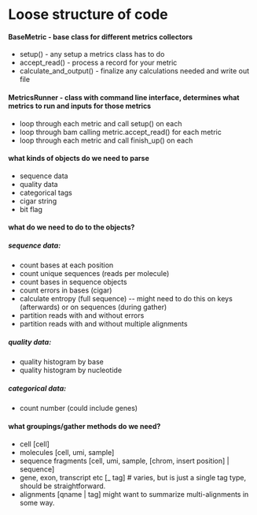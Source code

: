 # Loose structure of code

#### BaseMetric - base class for different metrics collectors
* setup() - any setup a metrics class has to do
* accept_read() - process a record for your metric
* calculate_and_output() - finalize any calculations needed and write out file


#### MetricsRunner - class with command line interface, determines what metrics to run and inputs for those metrics
* loop through each metric and call setup() on each
* loop through bam calling metric.accept_read() for each metric
* loop through each metric and call finish_up() on each 


#### what kinds of objects do we need to parse
- sequence data
- quality data
- categorical tags
- cigar string
- bit flag

#### what do we need to do to the objects?
##### sequence data:
- count bases at each position
- count unique sequences (reads per molecule)
- count bases in sequence objects
- count errors in bases (cigar)
- calculate entropy (full sequence) -- might need to do this on keys (afterwards) or on sequences (during gather)
- partition reads with and without errors
- partition reads with and without multiple alignments

##### quality data:
- quality histogram by base
- quality histogram by nucleotide

##### categorical data:
- count number (could include genes)

#### what groupings/gather methods do we need?
- cell [cell]
- molecules [cell, umi, sample]
- sequence fragments [cell, umi, sample, [chrom, insert position] | sequence]
- gene, exon, transcript etc [_ tag]  # varies, but is just a single tag type, should be straightforward.
- alignments [qname | tag] might want to summarize multi-alignments in some way.
